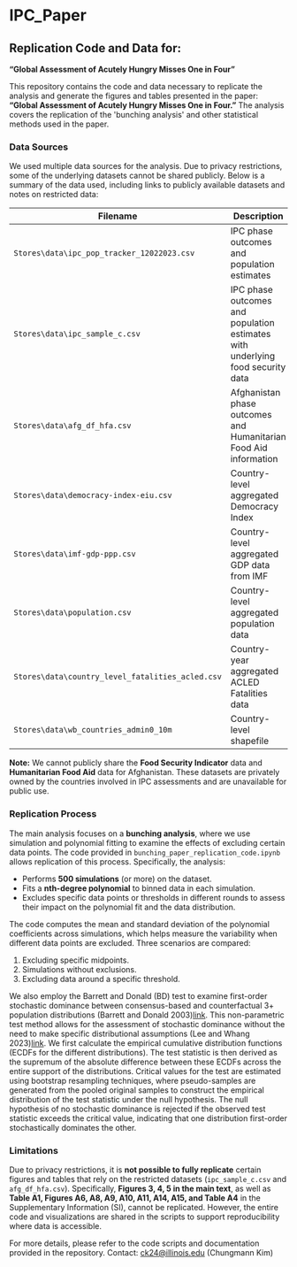 # IPC_Paper

## Replication Code and Data for:  
**“Global Assessment of Acutely Hungry Misses One in Four”**

This repository contains the code and data necessary to replicate the analysis and generate the figures and tables presented in the paper: **“Global Assessment of Acutely Hungry Misses One in Four.”** The analysis covers the replication of the 'bunching analysis' and other statistical methods used in the paper.

### Data Sources
We used multiple data sources for the analysis. Due to privacy restrictions, some of the underlying datasets cannot be shared publicly. Below is a summary of the data used, including links to publicly available datasets and notes on restricted data:

| **Filename**                                  | **Description**                                                           | **Link**                                                                                               | **Note**                         |
|------------------------------------------------|---------------------------------------------------------------------------|--------------------------------------------------------------------------------------------------------|----------------------------------|
| `Stores\data\ipc_pop_tracker_12022023.csv`     | IPC phase outcomes and population estimates                               | [IPC Population Tracker](https://www.ipcinfo.org/ipc-country-analysis/population-tracking-tool/en/)     | Available for replication        |
| `Stores\data\ipc_sample_c.csv`                 | IPC phase outcomes and population estimates with underlying food security data | -                                                                                                      | Not permitted to share           |
| `Stores\data\afg_df_hfa.csv`                   | Afghanistan phase outcomes and Humanitarian Food Aid information           | -                                                                                                      | Not permitted to share           |
| `Stores\data\democracy-index-eiu.csv`          | Country-level aggregated Democracy Index                                  | [Democracy Index](https://ourworldindata.org/grapher/democracy-index-eiu?tab=table)                     | Available for replication        |
| `Stores\data\imf-gdp-ppp.csv`                  | Country-level aggregated GDP data from IMF                                | [IMF GDP Data](https://www.imf.org/external/datamapper/NGDPDPC@WEO/OEMDC/ADVEC/WEOWORLD/YEM)            | Available for replication        |
| `Stores\data\population.csv`                   | Country-level aggregated population data                                  | [Population Data](https://ourworldindata.org/grapher/population?tab=table&time=2017..latest)            | Available for replication        |
| `Stores\data\country_level_fatalities_acled.csv`| Country-year aggregated ACLED Fatalities data                             | [ACLED Data](https://apidocs.acleddata.com/generalities_section.html)                                   | Available for replication        |
| `Stores\data\wb_countries_admin0_10m`          | Country-level shapefile                                                   | [World Bank Boundaries](https://datacatalog.worldbank.org/search/dataset/0038272/World-Bank-Official-Boundaries) | Available for replication        |

**Note:** We cannot publicly share the **Food Security Indicator** data and **Humanitarian Food Aid** data for Afghanistan. These datasets are privately owned by the countries involved in IPC assessments and are unavailable for public use.

### Replication Process

The main analysis focuses on a **bunching analysis**, where we use simulation and polynomial fitting to examine the effects of excluding certain data points. The code provided in `bunching_paper_replication_code.ipynb` allows replication of this process. Specifically, the analysis:
- Performs **500 simulations** (or more) on the dataset.
- Fits a **nth-degree polynomial** to binned data in each simulation.
- Excludes specific data points or thresholds in different rounds to assess their impact on the polynomial fit and the data distribution.

The code computes the mean and standard deviation of the polynomial coefficients across simulations, which helps measure the variability when different data points are excluded. Three scenarios are compared:
1. Excluding specific midpoints.
2. Simulations without exclusions.
3. Excluding data around a specific threshold.

We also employ the Barrett and Donald (BD) test to examine first-order stochastic dominance  between consensus-based and counterfactual 3+ population distributions (Barrett and Donald 2003)[link](https://onlinelibrary.wiley.com/doi/abs/10.1111/1468-0262.00390). This non-parametric test method allows for the assessment of stochastic dominance without the need to make specific distributional assumptions (Lee and Whang 2023)[link](https://github.com/lee-kyungho/pysdtest). We first calculate the empirical cumulative distribution functions (ECDFs for the different distributions). The test statistic is then derived as the supremum of the absolute difference between these ECDFs across the entire support of the distributions. Critical values for the test are estimated using bootstrap resampling techniques, where pseudo-samples are generated from the pooled original samples to construct the empirical distribution of the test statistic under the null hypothesis. The null hypothesis of no stochastic dominance is rejected if the observed test statistic exceeds the critical value, indicating that one distribution first-order stochastically dominates the other.

### Limitations
Due to privacy restrictions, it is **not possible to fully replicate** certain figures and tables that rely on the restricted datasets (`ipc_sample_c.csv` and `afg_df_hfa.csv`). Specifically, **Figures 3, 4, 5 in the main text**, as well as **Table A1, Figures A6, A8, A9, A10, A11, A14, A15, and Table A4** in the Supplementary Information (SI), cannot be replicated. However, the entire code and visualizations are shared in the scripts to support reproducibility where data is accessible.

For more details, please refer to the code scripts and documentation provided in the repository.
Contact: ck24@illinois.edu (Chungmann Kim)
